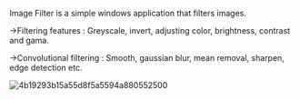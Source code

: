 Image Filter is a simple windows application that filters images.

->Filtering features :
Greyscale, invert, adjusting color, brightness, contrast and gama.

->Convolutional filtering :
Smooth, gaussian blur, mean removal, sharpen, edge detection etc.

![4b19293b15a55d8f5a5594a880552500](https://user-images.githubusercontent.com/66560574/83974291-0c988f00-a8f5-11ea-9688-f5ba67b0bb4b.gif)

